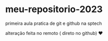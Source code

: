 # meu-repositorio-2023
primeira aula pratica de git e github na sptech 

alteração feita no remoto ( direto no github) 
❤️
